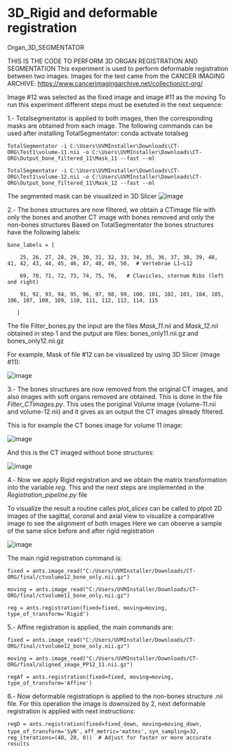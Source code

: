 # 3D_Rigid and deformable registration
Organ_3D_SEGMENTATOR

THIS IS THE CODE TO PERFORM 3D ORGAN REGISTRATION AND SEGMENTATION
This experiment is used to perform deformable registration between two images. Images for the test came from the CANCER IMAGING ARCHIVE:
https://www.cancerimagingarchive.net/collection/ct-org/ 

Image #12 was selected as the fixed image and image #11 as the moving 
To run this experiment different steps must be exetuted in the next sequence:

1.- Totalsegmentator is applied to both images, then the corresponding masks are obtained from each image. The following commands can be used after installing TotalSegmentator:
conda activate totalseg

```TotalSegmentator -i C:\Users\UVMInstaller\Downloads\CT-ORG\Test1\volume-11.nii -o C:\Users\UVMInstaller\Downloads\CT-ORG\Output_bone_filtered_11\Mask_11 --fast --ml```


```TotalSegmentator -i C:\Users\UVMInstaller\Downloads\CT-ORG\Test1\volume-12.nii -o C:\Users\UVMInstaller\Downloads\CT-ORG\Output_bone_filtered_11\Mask_12 --fast --ml```

The segmented mask can be visualized in 3D Slicer
![image](https://github.com/user-attachments/assets/64ff4842-7886-4277-9e7a-c73526be0bc4)



2.- The bones structures are now filtered, we obtain a CTimage file with only the bones and another CT image with bones removed and only the non-bones structures
Based on TotalSegmentator the bones structures have the following labels:


```bone_labels = [```


```    25, 26, 27, 28, 29, 30, 31, 32, 33, 34, 35, 36, 37, 38, 39, 40, 41, 42, 43, 44, 45, 46, 47, 48, 49, 50,  # Vertebrae L1–L12```

```    69, 70, 71, 72, 73, 74, 75, 76,   # Clavicles, sternum Ribs (left and right)```

```    91, 92, 93, 94, 95, 96, 97, 98, 99, 100, 101, 102, 103, 104, 105, 106, 107, 108, 109, 110, 111, 112, 113, 114, 115```

 ```   ]```

The file Filter_bones.py the input are the files *Mask_11.nii* and *Mask_12.nii* obtained in step 1 and the putput are files:   bones_only11.nii.gz and bones_only12.nii.gz

For example, Mask of file #12 can be visualized by using 3D Slicer (image #11):

![image](https://github.com/user-attachments/assets/a0b8659c-6901-40bd-a79d-47541dd7a550)


3.-  The bones structures are now removed from the original CT images, and also images with soft organs removed are obtained. This is done in the file *Filter_CTimages.py*. This uses the poriginal Volume image (volume-11.nii and volume-12.nii) and it gives as an output the CT images already filtered. 

This is for example the CT bones image for volume 11 image:

![image](https://github.com/user-attachments/assets/85d74032-46a3-4a03-af0e-ff387cb631b9)

And this is the CT imaged without bone structures:

![image](https://github.com/user-attachments/assets/24619e89-1e52-4537-b330-4ce915cab5ac)


4.- Now we apply Rigid registration and we obtain the matrix transformation into the variable *reg*.  This and the next steps are implemented in the *Registration_pipeline.py* file

To visualize the result a routine calles *plot_slices* can be called to plpot 2D images of the sagittal, coronal and axial view to visualize a comparative image to see the alignment of both images
Here we can observe a sample of the same slice before and after rigid registration

![image](https://github.com/user-attachments/assets/90251872-28d6-4c3c-9674-330113f28462)

The main rigid registration command is:

```fixed = ants.image_read("C:/Users/UVMInstaller/Downloads/CT-ORG/final/ctvolume12_bone_only.nii.gz")```

```moving = ants.image_read("C:/Users/UVMInstaller/Downloads/CT-ORG/final/ctvolume11_bone_only.nii.gz")```

```reg = ants.registration(fixed=fixed, moving=moving, type_of_transform='Rigid')```





5.- Affine registration is applied, the main commands are:

```fixed = ants.image_read("C:/Users/UVMInstaller/Downloads/CT-ORG/final/ctvolume12_bone_only.nii.gz")```


```moving = ants.image_read("C:/Users/UVMInstaller/Downloads/CT-ORG/final/aligned_image_PP12_11.nii.gz")```

```regAf = ants.registration(fixed=fixed, moving=moving, type_of_transform='Affine')```


6.-  Now deformable registratiopn is applied to the non-bones structure .nii file. For this operation the image is downsized by 2, next deformable registration is applied with next instructions:

```regD = ants.registration(fixed=fixed_down, moving=moving_down,```
                        ```type_of_transform='SyN',```
                        ```aff_metric='mattes',```
                        ```syn_sampling=32,```
                        ```reg_iterations=(40, 20, 0))  # Adjust for faster or more accurate results```








